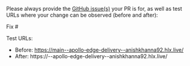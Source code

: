 Please always provide the [GitHub issue(s)](../issues) your PR is for, as well as test URLs where your change can be observed (before and after):

Fix #<gh-issue-id>

Test URLs:
- Before: https://main--apollo-edge-delivery--anishkhanna92.hlx.live/
- After: https://<branch>--apollo-edge-delivery--anishkhanna92.hlx.live/
